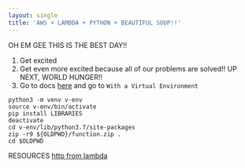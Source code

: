 ```yaml
---
layout: single
title: 'AWS + LAMBDA + PYTHON + BEAUTIFUL SOUP!!'
---
```


OH EM GEE THIS IS THE BEST DAY!!
1. Get excited
2. Get even more excited because all of our problems are solved!! UP NEXT, WORLD HUNGER!!
3. Go to docs [here](https://docs.aws.amazon.com/lambda/latest/dg/lambda-python-how-to-create-deployment-package.html) and go to `With a Virtual Environment`

```console
python3 -m venv v-env
source v-env/bin/activate
pip install LIBRARIES
deactivate
cd v-env/lib/python3.7/site-packages  
zip -r9 ${OLDPWD}/function.zip .
cd $OLDPWD
```


RESOURCES
[http from lambda](https://stackoverflow.com/questions/40136746/aws-lambda-sending-http-request)